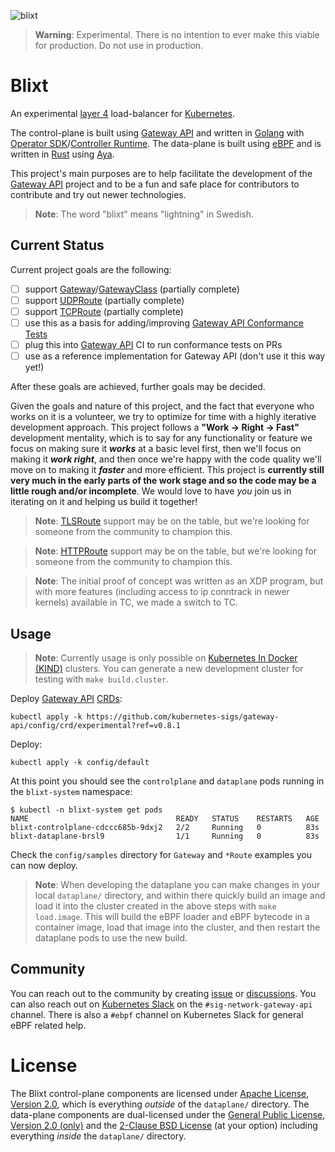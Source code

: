 ![blixt](https://github.com/kubernetes-sigs/blixt/assets/5332524/387ce94a-88fd-43a9-bde9-73fb9005564d)

> **Warning**: Experimental. There is no intention to ever make this viable for production. Do not use in production.

# Blixt

An experimental [layer 4][osi] load-balancer for [Kubernetes][k8s].

The control-plane is built using [Gateway API][gwapi] and written in
[Golang][go] with [Operator SDK][osdk]/[Controller Runtime][crn]. The
data-plane is built using [eBPF][ebpf] and is written in [Rust][rust] using
[Aya][aya].

This project's main purposes are to help facilitate the development of the
[Gateway API][gwapi] project and to be a fun and safe place for contributors to
contribute and try out newer technologies.

> **Note**: The word "blixt" means "lightning" in Swedish.

[osi]:https://en.wikipedia.org/wiki/OSI_model
[k8s]:https://kubernetes.io
[gwapi]:https://gateway-api.sigs.k8s.io
[go]:https://go.dev
[osdk]:https://sdk.operatorframework.io/
[crn]:https://github.com/kubernetes-sigs/controller-runtime
[ebpf]:https://www.tigera.io/learn/guides/ebpf/ebpf-xdp/
[rust]:https://rust-lang.org
[aya]:https://aya-rs.dev

## Current Status

Current project goals are the following:

- [ ] support [Gateway][gw]/[GatewayClass][gwc] (partially complete)
- [ ] support [UDPRoute][udproute] (partially complete)
- [ ] support [TCPRoute][tcproute] (partially complete)
- [ ] use this as a basis for adding/improving [Gateway API Conformance Tests][gwcnf]
- [ ] plug this into [Gateway API][gwapi] CI to run conformance tests on PRs
- [ ] use as a reference implementation for Gateway API (don't use it this way yet!)

After these goals are achieved, further goals may be decided.

Given the goals and nature of this project, and the fact that everyone who works
on it is a volunteer, we try to optimize for time with a highly iterative
development approach. This project follows a **"Work -> Right -> Fast"** development
mentality, which is to say for any functionality or feature we focus on making sure
it **_works_** at a basic level first, then we'll focus on making it **_work right_**,
and then once we're happy with the code quality we'll move on to making it **_faster_**
and more efficient. This project is **currently still very much in the early parts of
the work stage and so the code may be a little rough and/or incomplete**. We would love
to have _you_ join us in iterating on it and helping us build it together!

> **Note**: [TLSRoute][tlsroute] support may be on the table, but we're looking
> for someone from the community to champion this.

> **Note**: [HTTPRoute][httproute] support may be on the table, but we're looking
> for someone from the community to champion this.

> **Note**: The initial proof of concept was written as an XDP program, but
> with more features (including access to ip conntrack in newer kernels)
> available in TC, we made a switch to TC.

[gw]:https://gateway-api.sigs.k8s.io/references/spec/#gateway.networking.k8s.io/v1beta1.Gateway
[gwc]:https://gateway-api.sigs.k8s.io/references/spec/#gateway.networking.k8s.io/v1beta1.GatewayClass
[udproute]:https://gateway-api.sigs.k8s.io/references/spec/#gateway.networking.k8s.io/v1alpha2.UDPRoute
[tcproute]:https://gateway-api.sigs.k8s.io/references/spec/#gateway.networking.k8s.io/v1alpha2.TCPRoute
[gwcnf]:https://github.com/kubernetes-sigs/gateway-api/tree/main/conformance
[gwapi]:https://gateway-api.sigs.k8s.io
[tlsroute]:https://gateway-api.sigs.k8s.io/references/spec/#gateway.networking.k8s.io/v1alpha2.TLSRoute
[httproute]:https://gateway-api.sigs.k8s.io/references/spec/#gateway.networking.k8s.io/v1beta1.HTTPRoute

## Usage

> **Note**: Currently usage is only possible on [Kubernetes In Docker
> (KIND)][kind] clusters. You can generate a new development cluster for
> testing with `make build.cluster`.

Deploy [Gateway API][gwapi] [CRDs][crds]:

```console
kubectl apply -k https://github.com/kubernetes-sigs/gateway-api/config/crd/experimental?ref=v0.8.1
```

Deploy:

```console
kubectl apply -k config/default
```

At this point you should see the `controlplane` and `dataplane` pods running
in the `blixt-system` namespace:

```console
$ kubectl -n blixt-system get pods
NAME                                 READY   STATUS    RESTARTS   AGE
blixt-controlplane-cdccc685b-9dxj2   2/2     Running   0          83s
blixt-dataplane-brsl9                1/1     Running   0          83s
```

Check the `config/samples` directory for `Gateway` and `*Route` examples you
can now deploy.

> **Note**: When developing the dataplane you can make changes in your local
> `dataplane/` directory, and within there quickly build an image and load it
> into the cluster created in the above steps with `make load.image`. This will
> build the eBPF loader and eBPF bytecode in a container image, load that image
> into the cluster, and then restart the dataplane pods to use the new build.

[kind]:https://github.com/kubernetes-sigs/kind
[gwapi]:https://github.com/kubernetes-sigs/gateway-api
[crds]:https://kubernetes.io/docs/concepts/extend-kubernetes/api-extension/custom-resources/

## Community

You can reach out to the community by creating [issue][issues] or
[discussions][disc]. You can also reach out on [Kubernetes Slack][kslack] on the
`#sig-network-gateway-api` channel. There is also a `#ebpf` channel on
Kubernetes Slack for general eBPF related help.

[donation]:https://github.com/kubernetes/org/issues/3875
[gwapi]:https://gateway-api.sigs.k8s.io/
[gwapi-meet]:https://gateway-api.sigs.k8s.io/contributing/#meetings
[issues]:https://github.com/kubernetes-sigs/blixt/issues
[disc]:https://github.com/kubernetes-sigs/blixt/discussions
[kslack]:https://kubernetes.slack.com

# License

The Blixt control-plane components are licensed under [Apache License, Version
2.0][apache2], which is everything _outside_ of the `dataplane/` directory. The
data-plane components are dual-licensed under the [General Public License,
Version 2.0 (only)][gplv2] and the [2-Clause BSD License][bsd2c] (at your
option) including everything _inside_ the `dataplane/` directory.

[apache2]:https://github.com/kubernetes-sigs/blixt/blob/main/LICENSE
[gplv2]:https://github.com/kubernetes-sigs/blixt/blob/main/dataplane/LICENSE.GPL-2.0
[bsd2c]:https://github.com/kubernetes-sigs/blixt/blob/main/dataplane/LICENSE.BSD-2-Clause
